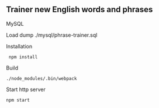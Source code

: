 ## Trainer new English words and phrases

MySQL

Load dump ./mysql/phrase-trainer.sql

Installation
```
 npm install
```

Build
```
./node_modules/.bin/webpack
```

Start http server
```
npm start
```
